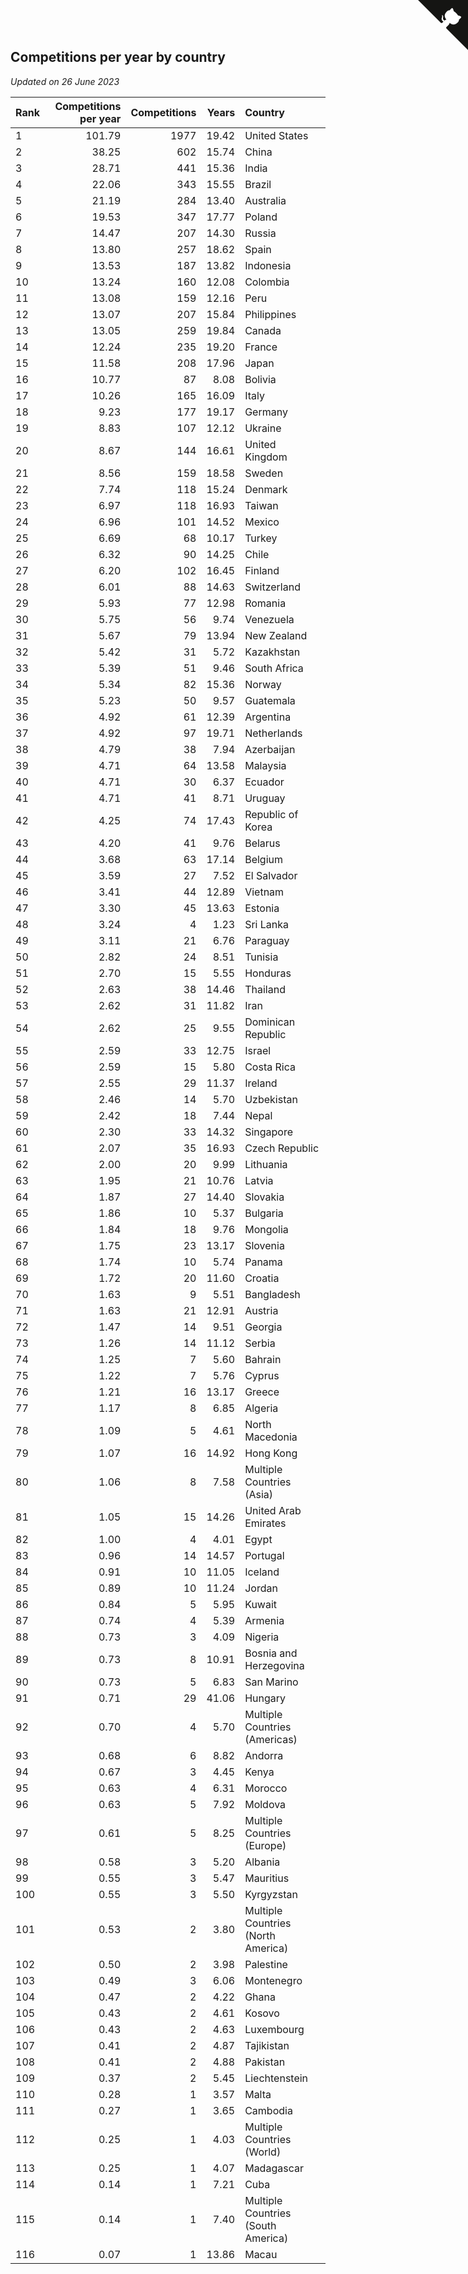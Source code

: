 ## Competitions per year by country

*Updated on 26 June 2023*

| Rank | Competitions per year | Competitions | Years | Country |
| :--- | ---: | ---: | ---: | :--- |
| 1 | 101.79 | 1977 | 19.42 | United States |
| 2 | 38.25 | 602 | 15.74 | China |
| 3 | 28.71 | 441 | 15.36 | India |
| 4 | 22.06 | 343 | 15.55 | Brazil |
| 5 | 21.19 | 284 | 13.40 | Australia |
| 6 | 19.53 | 347 | 17.77 | Poland |
| 7 | 14.47 | 207 | 14.30 | Russia |
| 8 | 13.80 | 257 | 18.62 | Spain |
| 9 | 13.53 | 187 | 13.82 | Indonesia |
| 10 | 13.24 | 160 | 12.08 | Colombia |
| 11 | 13.08 | 159 | 12.16 | Peru |
| 12 | 13.07 | 207 | 15.84 | Philippines |
| 13 | 13.05 | 259 | 19.84 | Canada |
| 14 | 12.24 | 235 | 19.20 | France |
| 15 | 11.58 | 208 | 17.96 | Japan |
| 16 | 10.77 | 87 | 8.08 | Bolivia |
| 17 | 10.26 | 165 | 16.09 | Italy |
| 18 | 9.23 | 177 | 19.17 | Germany |
| 19 | 8.83 | 107 | 12.12 | Ukraine |
| 20 | 8.67 | 144 | 16.61 | United Kingdom |
| 21 | 8.56 | 159 | 18.58 | Sweden |
| 22 | 7.74 | 118 | 15.24 | Denmark |
| 23 | 6.97 | 118 | 16.93 | Taiwan |
| 24 | 6.96 | 101 | 14.52 | Mexico |
| 25 | 6.69 | 68 | 10.17 | Turkey |
| 26 | 6.32 | 90 | 14.25 | Chile |
| 27 | 6.20 | 102 | 16.45 | Finland |
| 28 | 6.01 | 88 | 14.63 | Switzerland |
| 29 | 5.93 | 77 | 12.98 | Romania |
| 30 | 5.75 | 56 | 9.74 | Venezuela |
| 31 | 5.67 | 79 | 13.94 | New Zealand |
| 32 | 5.42 | 31 | 5.72 | Kazakhstan |
| 33 | 5.39 | 51 | 9.46 | South Africa |
| 34 | 5.34 | 82 | 15.36 | Norway |
| 35 | 5.23 | 50 | 9.57 | Guatemala |
| 36 | 4.92 | 61 | 12.39 | Argentina |
| 37 | 4.92 | 97 | 19.71 | Netherlands |
| 38 | 4.79 | 38 | 7.94 | Azerbaijan |
| 39 | 4.71 | 64 | 13.58 | Malaysia |
| 40 | 4.71 | 30 | 6.37 | Ecuador |
| 41 | 4.71 | 41 | 8.71 | Uruguay |
| 42 | 4.25 | 74 | 17.43 | Republic of Korea |
| 43 | 4.20 | 41 | 9.76 | Belarus |
| 44 | 3.68 | 63 | 17.14 | Belgium |
| 45 | 3.59 | 27 | 7.52 | El Salvador |
| 46 | 3.41 | 44 | 12.89 | Vietnam |
| 47 | 3.30 | 45 | 13.63 | Estonia |
| 48 | 3.24 | 4 | 1.23 | Sri Lanka |
| 49 | 3.11 | 21 | 6.76 | Paraguay |
| 50 | 2.82 | 24 | 8.51 | Tunisia |
| 51 | 2.70 | 15 | 5.55 | Honduras |
| 52 | 2.63 | 38 | 14.46 | Thailand |
| 53 | 2.62 | 31 | 11.82 | Iran |
| 54 | 2.62 | 25 | 9.55 | Dominican Republic |
| 55 | 2.59 | 33 | 12.75 | Israel |
| 56 | 2.59 | 15 | 5.80 | Costa Rica |
| 57 | 2.55 | 29 | 11.37 | Ireland |
| 58 | 2.46 | 14 | 5.70 | Uzbekistan |
| 59 | 2.42 | 18 | 7.44 | Nepal |
| 60 | 2.30 | 33 | 14.32 | Singapore |
| 61 | 2.07 | 35 | 16.93 | Czech Republic |
| 62 | 2.00 | 20 | 9.99 | Lithuania |
| 63 | 1.95 | 21 | 10.76 | Latvia |
| 64 | 1.87 | 27 | 14.40 | Slovakia |
| 65 | 1.86 | 10 | 5.37 | Bulgaria |
| 66 | 1.84 | 18 | 9.76 | Mongolia |
| 67 | 1.75 | 23 | 13.17 | Slovenia |
| 68 | 1.74 | 10 | 5.74 | Panama |
| 69 | 1.72 | 20 | 11.60 | Croatia |
| 70 | 1.63 | 9 | 5.51 | Bangladesh |
| 71 | 1.63 | 21 | 12.91 | Austria |
| 72 | 1.47 | 14 | 9.51 | Georgia |
| 73 | 1.26 | 14 | 11.12 | Serbia |
| 74 | 1.25 | 7 | 5.60 | Bahrain |
| 75 | 1.22 | 7 | 5.76 | Cyprus |
| 76 | 1.21 | 16 | 13.17 | Greece |
| 77 | 1.17 | 8 | 6.85 | Algeria |
| 78 | 1.09 | 5 | 4.61 | North Macedonia |
| 79 | 1.07 | 16 | 14.92 | Hong Kong |
| 80 | 1.06 | 8 | 7.58 | Multiple Countries (Asia) |
| 81 | 1.05 | 15 | 14.26 | United Arab Emirates |
| 82 | 1.00 | 4 | 4.01 | Egypt |
| 83 | 0.96 | 14 | 14.57 | Portugal |
| 84 | 0.91 | 10 | 11.05 | Iceland |
| 85 | 0.89 | 10 | 11.24 | Jordan |
| 86 | 0.84 | 5 | 5.95 | Kuwait |
| 87 | 0.74 | 4 | 5.39 | Armenia |
| 88 | 0.73 | 3 | 4.09 | Nigeria |
| 89 | 0.73 | 8 | 10.91 | Bosnia and Herzegovina |
| 90 | 0.73 | 5 | 6.83 | San Marino |
| 91 | 0.71 | 29 | 41.06 | Hungary |
| 92 | 0.70 | 4 | 5.70 | Multiple Countries (Americas) |
| 93 | 0.68 | 6 | 8.82 | Andorra |
| 94 | 0.67 | 3 | 4.45 | Kenya |
| 95 | 0.63 | 4 | 6.31 | Morocco |
| 96 | 0.63 | 5 | 7.92 | Moldova |
| 97 | 0.61 | 5 | 8.25 | Multiple Countries (Europe) |
| 98 | 0.58 | 3 | 5.20 | Albania |
| 99 | 0.55 | 3 | 5.47 | Mauritius |
| 100 | 0.55 | 3 | 5.50 | Kyrgyzstan |
| 101 | 0.53 | 2 | 3.80 | Multiple Countries (North America) |
| 102 | 0.50 | 2 | 3.98 | Palestine |
| 103 | 0.49 | 3 | 6.06 | Montenegro |
| 104 | 0.47 | 2 | 4.22 | Ghana |
| 105 | 0.43 | 2 | 4.61 | Kosovo |
| 106 | 0.43 | 2 | 4.63 | Luxembourg |
| 107 | 0.41 | 2 | 4.87 | Tajikistan |
| 108 | 0.41 | 2 | 4.88 | Pakistan |
| 109 | 0.37 | 2 | 5.45 | Liechtenstein |
| 110 | 0.28 | 1 | 3.57 | Malta |
| 111 | 0.27 | 1 | 3.65 | Cambodia |
| 112 | 0.25 | 1 | 4.03 | Multiple Countries (World) |
| 113 | 0.25 | 1 | 4.07 | Madagascar |
| 114 | 0.14 | 1 | 7.21 | Cuba |
| 115 | 0.14 | 1 | 7.40 | Multiple Countries (South America) |
| 116 | 0.07 | 1 | 13.86 | Macau |


<a href="https://github.com/JustinTimeCuber/wca_statistics" class="github-corner" aria-label="View source on Github"><svg width="80" height="80" viewBox="0 0 250 250" style="fill:#151513; color:#fff; position: absolute; top: 0; border: 0; right: 0;" aria-hidden="true"><path d="M0,0 L115,115 L130,115 L142,142 L250,250 L250,0 Z"></path><path d="M128.3,109.0 C113.8,99.7 119.0,89.6 119.0,89.6 C122.0,82.7 120.5,78.6 120.5,78.6 C119.2,72.0 123.4,76.3 123.4,76.3 C127.3,80.9 125.5,87.3 125.5,87.3 C122.9,97.6 130.6,101.9 134.4,103.2" fill="currentColor" style="transform-origin: 130px 106px;" class="octo-arm"></path><path d="M115.0,115.0 C114.9,115.1 118.7,116.5 119.8,115.4 L133.7,101.6 C136.9,99.2 139.9,98.4 142.2,98.6 C133.8,88.0 127.5,74.4 143.8,58.0 C148.5,53.4 154.0,51.2 159.7,51.0 C160.3,49.4 163.2,43.6 171.4,40.1 C171.4,40.1 176.1,42.5 178.8,56.2 C183.1,58.6 187.2,61.8 190.9,65.4 C194.5,69.0 197.7,73.2 200.1,77.6 C213.8,80.2 216.3,84.9 216.3,84.9 C212.7,93.1 206.9,96.0 205.4,96.6 C205.1,102.4 203.0,107.8 198.3,112.5 C181.9,128.9 168.3,122.5 157.7,114.1 C157.9,116.9 156.7,120.9 152.7,124.9 L141.0,136.5 C139.8,137.7 141.6,141.9 141.8,141.8 Z" fill="currentColor" class="octo-body"></path></svg></a><style>.github-corner:hover .octo-arm{animation:octocat-wave 560ms ease-in-out}@keyframes octocat-wave{0%,100%{transform:rotate(0)}20%,60%{transform:rotate(-25deg)}40%,80%{transform:rotate(10deg)}}@media (max-width:500px){.github-corner:hover .octo-arm{animation:none}.github-corner .octo-arm{animation:octocat-wave 560ms ease-in-out}}</style>
